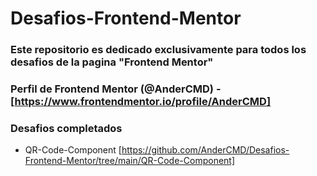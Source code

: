 # Desafios-Frontend-Mentor

### Este repositorio es dedicado exclusivamente para todos los desafios de la pagina "Frontend Mentor"

### Perfil de Frontend Mentor (@AnderCMD) - [https://www.frontendmentor.io/profile/AnderCMD]

### Desafios completados

- QR-Code-Component [https://github.com/AnderCMD/Desafios-Frontend-Mentor/tree/main/QR-Code-Component]
